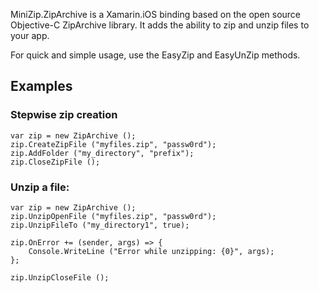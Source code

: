 MiniZip.ZipArchive is a Xamarin.iOS binding based on the open source
Objective-C ZipArchive library.  It adds the ability to zip and unzip
files to your app.

For quick and simple usage, use the EasyZip and EasyUnZip methods.

## Examples

### Stepwise zip creation

```
var zip = new ZipArchive ();
zip.CreateZipFile ("myfiles.zip", "passw0rd");
zip.AddFolder ("my_directory", "prefix");
zip.CloseZipFile ();
```

### Unzip a file:

```
var zip = new ZipArchive ();
zip.UnzipOpenFile ("myfiles.zip", "passw0rd");
zip.UnzipFileTo ("my_directory1", true);

zip.OnError += (sender, args) => {
	Console.WriteLine ("Error while unzipping: {0}", args);
};

zip.UnzipCloseFile ();
```
